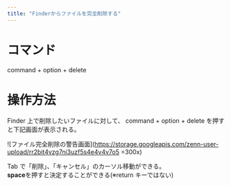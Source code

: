 ```yaml
---
title: "Finderからファイルを完全削除する"
---
```


# コマンド

command + option + delete

# 操作方法

Finder 上で削除したいファイルに対して、
command + option + delete を押すと下記画面が表示される。

<!-- https://gyazo.com/1d332d7fb6b5bd701593dab67f82d15e -->

![ファイル完全削除の警告画面](https://storage.googleapis.com/zenn-user-upload/rr2bit4vzg7ni3uzf5s4e4v4v7o5 =300x)

Tab で「削除」、「キャンセル」のカーソル移動ができる。  
**space**を押すと決定することができる(※return キーではない)
